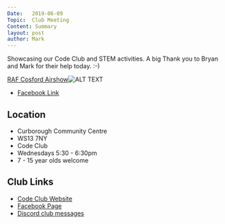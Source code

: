 ```yaml
---
Date:   2019-06-09
Topic:  Club Meeting
Content: Summary
layout: post
author: Mark
---
```

Showcasing our Code Club and STEM activities. A big Thank you to Bryan and Mark for their help today. :-)

[RAF Cosford Airshow](https://www.facebook.com/media/set/?set=ms.c.eJw1zcENwEAIA8GOIowxB%7E%3B03FpEc39GC3SrdOyuKJxSPDzA6IaOaFyANNLcw4DsBLjC9cCZZsDMFoB%7E_82qao1K6kRzE7bZ82v5XOe9I8kAXkL1YdIh4%7E-.bps.a.2086228658170890&type=1)![ALT TEXT](https://scontent.fbhx6-1.fna.fbcdn.net/v/t1.6435-9/64277438_2086229688170787_5194479029993865216_n.jpg?stp=dst-jpg_p720x720&_nc_cat=108&ccb=1-7&_nc_sid=cdbe9c&_nc_ohc=FWVpflYix_kAX-jx9-V&_nc_ht=scontent.fbhx6-1.fna&edm=AKK4YLsEAAAA&oh=00_AfCG8xY9XQz0rPjuUttRFOXEgajsW8s4myog6tmIS3WteQ&oe=654E08D5)

* [Facebook Link](https://www.facebook.com/LichfieldCoders/photos/a.2086228658170890/2086229684837454/?type=3)

## Location

* Curborough Community Centre
* WS13 7NY
* Code Club
* Wednesdays 5:30 - 6:30pm
* 7 - 15 year olds welcome

## Club Links

* [Code Club Website](https://lichfield-code-club.github.io/)
* [Facebook Page](https://www.facebook.com/LichfieldCoders)
* [Discord club messages](https://discord.gg/szz6xGK)
